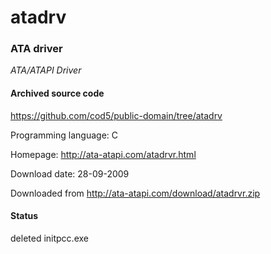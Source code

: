 # atadrv #

### ATA driver ###

*ATA/ATAPI Driver*

#### Archived source code ####
https://github.com/cod5/public-domain/tree/atadrv

Programming language: C

Homepage: http://ata-atapi.com/atadrvr.html

Download date: 28-09-2009

Downloaded from http://ata-atapi.com/download/atadrvr.zip

#### Status ####
deleted initpcc.exe

